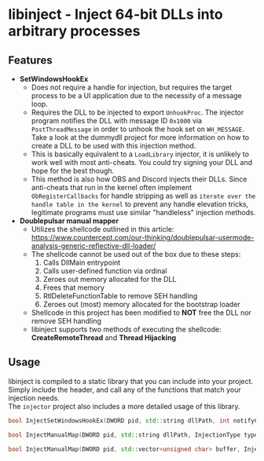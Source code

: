 # libinject - Inject 64-bit DLLs into arbitrary processes

## Features
* **SetWindowsHookEx**
  * Does not require a handle for injection, but requires the target process to be a UI application due to the necessity of a message loop.
  * Requires the DLL to be injected to export `UnhookProc`. The injector program notifies the DLL with message ID `0x1000` via `PostThreadMessage` in order to unhook the hook set on `WH_MESSAGE`. Take a look at the dummydll project for more information on how to create a DLL to be used with this injection method.
  * This is basically equivalent to a `LoadLibrary` injector, it is unlikely to work well with most anti-cheats. You could try signing your DLL and hope for the best though.
  * This method is also how OBS and Discord injects their DLLs. Since anti-cheats that run in the kernel often implement `ObRegisterCallbacks` for handle stripping as well as `iterate over the handle table in the kernel` to prevent any handle elevation tricks, legitimate programs must use similar "handleless" injection methods.
* **Doublepulsar manual mapper**
  * Utilizes the shellcode outlined in this article: <https://www.countercept.com/our-thinking/doublepulsar-usermode-analysis-generic-reflective-dll-loader/>
  * The shellcode cannot be used out of the box due to these steps:
    1. Calls DllMain entrypoint
    2. Calls user-defined function via ordinal
    3. Zeroes out memory allocated for the DLL
    4. Frees that memory
    5. RtlDeleteFunctionTable to remove SEH handling
    6. Zeroes out (most) memory allocated for the bootstrap loader
  * Shellcode in this project has been modified to **NOT** free the DLL nor remove SEH handling
  * libinject supports two methods of executing the shellcode: **CreateRemoteThread** and **Thread Hijacking**
  
## Usage

libinject is compiled to a static library that you can include into your project. <br>
Simply include the header, and call any of the functions that match your injection needs. <br>
The ```injector``` project also includes a more detailed usage of this library. <br>

```cpp 
bool InjectSetWindowsHookEx(DWORD pid, std::string dllPath, int notifyCount = 0);

bool InjectManualMap(DWORD pid, std::string dllPath, InjectionType type);

bool InjectManualMap(DWORD pid, std::vector<unsigned char> buffer, InjectionType type);
```

